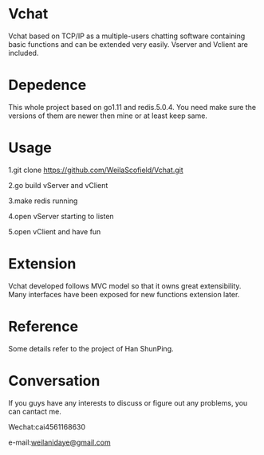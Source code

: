 # Vchat
Vchat based on TCP/IP as a multiple-users chatting software containing basic functions and can be extended very easily. 
Vserver and Vclient are included.
# Depedence 
This whole project based on go1.11 and redis.5.0.4. You need make sure the versions of them are newer then mine or at least keep same.
# Usage
1.git clone https://github.com/WeilaScofield/Vchat.git

2.go build vServer and vClient

3.make redis running

4.open vServer starting to listen

5.open vClient and have fun

# Extension
Vchat developed follows MVC model so that it owns great extensibility. Many interfaces have been exposed for new functions extension later.
# Reference
Some details refer to the project of Han ShunPing.
# Conversation
If you guys have any interests to discuss or figure out any problems, you can cantact me.

Wechat:cai4561168630

e-mail:weilanidaye@gmail.com
